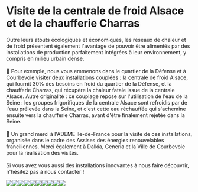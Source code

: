 # Visite de la centrale de froid Alsace et de la chaufferie Charras

Outre leurs atouts écologiques et économiques, les réseaux de chaleur et de froid présentent également l'avantage de pouvoir être alimentés par des installations de production parfaitement intégrées à leur environnement, y compris en milieu urbain dense.\
\
🏢 Pour exemple, nous vous emmenons dans le quartier de la Défense et à Courbevoie visiter deux installations couplées : la centrale de froid Alsace, qui fournit 30% des besoins en froid du quartier de la Défense, et la chaufferie Charras, qui récupère la chaleur fatale issue de la centrale Alsace. Autre originalité : ce couplage repose sur l'utilisation de l'eau de la Seine : les groupes frigorifiques de la centrale Alsace sont refroidis par de l'eau prélevée dans la Seine, et c'est cette eau réchauffée qui s'achemine ensuite vers la chaufferie Charras, avant d'être finalement rejetée dans la Seine.\
\
🙏 Un grand merci à l'ADEME Ile-de-France pour la visite de ces installations, organisée dans le cadre des Assises des énergies renouvelables franciliennes. Merci également à Dalkia, Generia et la Ville de Courbevoie pour la réalisation des visites.\
\
Si vous avez vous aussi des installations innovantes à nous faire découvrir, n'hésitez pas à nous contacter !

![](<.gitbook/assets/1 (3).jpg>)![](<.gitbook/assets/2 (3).jpg>)![](<.gitbook/assets/3 (2).jpg>)![](<.gitbook/assets/4 (1).jpg>)![](<.gitbook/assets/5 (1).jpg>)![](<.gitbook/assets/6 (1).jpg>)![](<.gitbook/assets/7 (1).jpg>)![](<.gitbook/assets/8 (1).jpg>)![](<.gitbook/assets/9 (1).jpg>)![](<.gitbook/assets/10 (2).jpg>)
